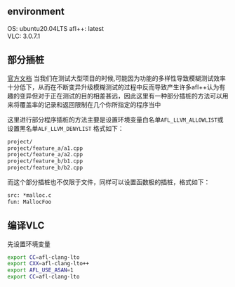 ## environment
OS: ubuntu20.04LTS
afl++: latest  
VLC: 3.0.7.1

## 部分插桩
[官方文档](https://github.com/AFLplusplus/AFLplusplus/blob/stable/instrumentation/README.instrument_list.md)
当我们在测试大型项目的时候,可能因为功能的多样性导致模糊测试效率十分低下，从而在不断变异升级模糊测试的过程中反而导致产生许多afl++认为有趣的变异但对于正在测试的目的相差甚远，因此这里有一种部分插桩的方法可以用来将覆盖率的记录和返回限制在几个你所指定的程序当中

这里进行部分程序插桩的方法主要是设置环境变量白名单`AFL_LLVM_ALLOWLIST`或设置黑名单`ALF_LLVM_DENYLIST`
格式如下：
```txt
project/
project/feature_a/a1.cpp
project/feature_a/a2.cpp
project/feature_b/b1.cpp
project/feature_b/b2.cpp
```
而这个部分插桩也不仅限于文件，同样可以设置函数极的插桩，格式如下：
```txt
src: *malloc.c
fun: MallocFoo         
```

## 编译VLC
先设置环境变量
```sh
export CC=afl-clang-lto
export CXX=afl-clang-lto++
export AFL_USE_ASAN=1
export CC=afl-clang-lto
```





